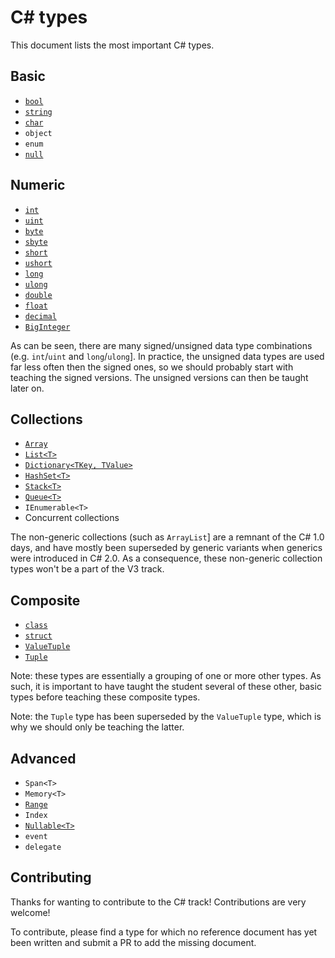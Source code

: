 # C&#35; types

This document lists the most important C# types.

## Basic

- [`bool`][bool]
- [`string`][string]
- [`char`][char]
- `object`
- `enum`
- [`null`][null]

## Numeric

- [`int`][int]
- [`uint`][int]
- [`byte`][byte]
- [`sbyte`][byte]
- [`short`][short]
- [`ushort`][short]
- [`long`][long]
- [`ulong`][long]
- [`double`][double]
- [`float`][float]
- [`decimal`][decimal]
- [`BigInteger`][big-integer]

As can be seen, there are many signed/unsigned data type combinations (e.g. `int`/`uint` and `long`/`ulong`]. In practice, the unsigned data types are used far less often then the signed ones, so we should probably start with teaching the signed versions. The unsigned versions can then be taught later on.

## Collections

- [`Array`][array]
- [`List<T>`][list]
- [`Dictionary<TKey, TValue>`][dictionary]
- [`HashSet<T>`][hashset]
- [`Stack<T>`][stack]
- [`Queue<T>`][queue]
- `IEnumerable<T>`
- Concurrent collections

The non-generic collections (such as `ArrayList`] are a remnant of the C# 1.0 days, and have mostly been superseded by generic variants when generics were introduced in C# 2.0. As a consequence, these non-generic collection types won't be a part of the V3 track.

## Composite

- [`class`][class]
- [`struct`][struct]
- [`ValueTuple`][tuple]
- [`Tuple`][tuple]

Note: these types are essentially a grouping of one or more other types. As such, it is important to have taught the student several of these other, basic types before teaching these composite types.

Note: the `Tuple` type has been superseded by the `ValueTuple` type, which is why we should only be teaching the latter.

## Advanced

- `Span<T>`
- `Memory<T>`
- [`Range`][range]
- `Index`
- [`Nullable<T>`][nullable]
- `event`
- `delegate`

## Contributing

Thanks for wanting to contribute to the C# track! Contributions are very welcome!

To contribute, please find a type for which no reference document has yet been written and submit a PR to add the missing document.

[bool]: ../../types/boolean.md
[string]: ../../types/string.md
[char]: ../../types/char.md
[null]: ../../types/null.md
[int]: ../../types/integer.md
[uint]: ../../types/integer.md
[byte]: ../../types/byte.md
[sbyte]: ../../types/byte.md
[short]: ../../types/short.md
[ushort]: ../../types/short.md
[long]: ../../types/long.md
[ulong]: ../../types/long.md
[double]: ../../types/double.md
[float]: ../../types/single.md
[decimal]: ../../types/decimal_number.md
[big-integer]: ../../types/big_integer.md
[array]: ../../types/array.md
[list]: ../../types/list.md
[dictionary]: ../../types/map.md
[hashset]: ../../types/set.md
[stack]: ../../types/stack.md
[queue]: ../../types/deque.md
[class]: ../../types/class.md
[struct]: ../../types/struct.md
[value-tuple]: ../../types/tuple.md
[tuple]: ../../types/tuple.md
[range]: ../../types/range.md
[nullable]: ../../types/nullable.md
